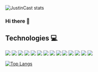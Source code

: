 ![JustinCast stats](https://github-readme-stats.vercel.app/api?username=JustinCast&theme=solarized-light&count_private=true&show_icons=true)
### Hi there 👋

## Technologies :computer:
![](https://img.shields.io/badge/Language-JavaScript-informational?style=flat&logo=JavaScript&logoColor=white&color=3859D9)
![](https://img.shields.io/badge/Language-TypeScript-informational?style=flat&logo=TypeScript&logoColor=white&color=3859D9)
![](https://img.shields.io/badge/Language-C++-informational?style=flat&logo=cplusplus&logoColor=white&color=3859D9)
![](https://img.shields.io/badge/Frontend-React-informational?style=flat&logo=React&logoColor=white&color=FE390E)
![](https://img.shields.io/badge/Frontend-Angular-informational?style=flat&logo=Angular&logoColor=white&color=FE390E)
![](https://img.shields.io/badge/Backend-Hapi-informational?style=flat&logo=Hapi&logoColor=white&color=38D9B6)
![](https://img.shields.io/badge/Backend-Express-informational?style=flat&logo=Expressjs&logoColor=white&color=38D9B6)
![](https://img.shields.io/badge/Backend-Nodejs-informational?style=flat&logo=node-dot-js&logoColor=white&color=38D9B6)
![](https://img.shields.io/badge/CSS-Emotion-informational?style=flat&logo=Emotion&logoColor=white&color=E60EFE)
![](https://img.shields.io/badge/CSS-ThemeUI-informational?style=flat&logo=ThemeUI&logoColor=white&color=E60EFE)
![](https://img.shields.io/badge/CSS-MaterialUI-informational?style=flat&logo=material-ui&logoColor=white&color=E60EFE)
![](https://img.shields.io/badge/CSS-AngularMaterial-informational?style=flat&logo=<LOGO_NAME>&logoColor=white&color=E60EFE)
![](https://img.shields.io/badge/DB-MongoDB-informational?style=flat&logo=mongodb&logoColor=white&color=71FE0E)
![](https://img.shields.io/badge/DB-PostgreSQL-informational?style=flat&logo=postgresql&logoColor=white&color=71FE0E)

[![Top Langs](https://github-readme-stats.vercel.app/api/top-langs/?username=JustinCast&layout=compact)](https://github.com/JustinCast)



<!--
**JustinCast/JustinCast** is a ✨ _special_ ✨ repository because its `README.md` (this file) appears on your GitHub profile.

Here are some ideas to get you started:

- 🔭 I’m currently working on ...
- 🌱 I’m currently learning ...
- 👯 I’m looking to collaborate on ...
- 🤔 I’m looking for help with ...
- 💬 Ask me about ...
- 📫 How to reach me: ...
- 😄 Pronouns: ...
- ⚡ Fun fact: ...
-->
